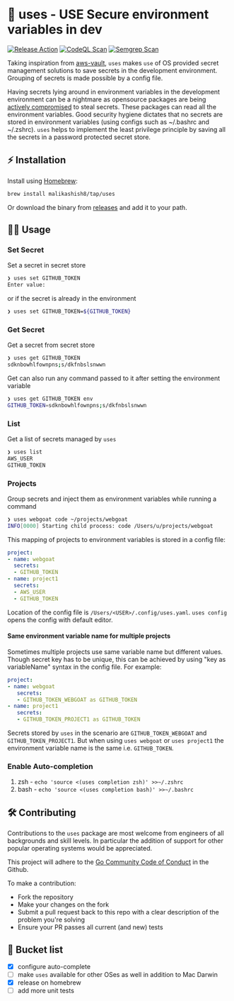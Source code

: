 # 🔐 uses - USE Secure environment variables in dev

[![Release Action](https://github.com/malikashish8/uses/actions/workflows/release.yaml/badge.svg)](https://github.com/malikashish8/uses/actions/workflows/release.yaml)
[![CodeQL Scan](https://github.com/malikashish8/uses/actions/workflows/codeql.yaml/badge.svg?branch=master)](https://github.com/malikashish8/uses/actions/workflows/codeql.yaml)
[![Semgrep Scan](https://github.com/malikashish8/uses/actions/workflows/semgrep.yaml/badge.svg?branch=master)](https://github.com/malikashish8/uses/actions/workflows/semgrep.yaml)

Taking inspiration from [aws-vault](https://github.com/99designs/aws-vaults), `uses` makes `use` of OS provided `s`ecret management solutions to save secrets in the development environment. Grouping of secrets is made possible by a config file.

Having secrets lying around in environment variables in the development environment can be a nightmare as opensource packages are being [actively compromised](https://thehackernews.com/2022/05/pypi-package-ctx-and-php-library-phpass.html) to steal secrets. These packages can read all the environment variables. Good security hygiene dictates that no secrets are stored in environment variables (using configs such as ~/.bashrc and ~/.zshrc). `uses` helps to implement the least privilege principle by saving all the secrets in a password protected secret store.

## ⚡️ Installation

Install using [Homebrew](https://brew.sh/):

```bash
brew install malikashish8/tap/uses
```

Or download the binary from [releases](https://github.com/malikashish8/uses/releases) and add it to your path.

## 🧑‍💻 Usage

### Set Secret

Set a secret in secret store

```bash
❯ uses set GITHUB_TOKEN
Enter value: 
```

or if the secret is already in the environment

```bash
❯ uses set GITHUB_TOKEN=${GITHUB_TOKEN}
```

### Get Secret

Get a secret from secret store

```bash
❯ uses get GITHUB_TOKEN
sdknbowhlfownpns;s/dkfnbslsnwwn
```

Get can also run any command passed to it after setting the environment variable

```bash
❯ uses get GITHUB_TOKEN env
GITHUB_TOKEN=sdknbowhlfownpns;s/dkfnbslsnwwn
```

### List

Get a list of secrets managed by `uses`

```bash
❯ uses list
AWS_USER
GITHUB_TOKEN
```

### Projects

Group secrets and inject them as environment variables while running a command

```bash
❯ uses webgoat code ~/projects/webgoat
INFO[0000] Starting child process: code /Users/u/projects/webgoat
```

This mapping of projects to environment variables is stored in a config file:

```yaml
project:
- name: webgoat
  secrets:
  - GITHUB_TOKEN
- name: project1
  secrets:
  - AWS_USER
  - GITHUB_TOKEN
```

Location of the config file is `/Users/<USER>/.config/uses.yaml`. `uses config` opens the config with default editor.

#### Same environment variable name for multiple projects

Sometimes multiple projects use same variable name but different values. Though secret key has to be unique, this can be achieved by using "key as variableName" syntax in the config file. For example:

```yaml
project:
- name: webgoat
   secrets:
   - GITHUB_TOKEN_WEBGOAT as GITHUB_TOKEN
- name: project1
   secrets:
   - GITHUB_TOKEN_PROJECT1 as GITHUB_TOKEN
```

Secrets stored by `uses` in the scenario are `GITHUB_TOKEN_WEBGOAT` and `GITHUB_TOKEN_PROJECT1`. But when using `uses webgoat` or `uses project1` the environment variable name is the same i.e. `GITHUB_TOKEN`.

### Enable Auto-completion

  1. zsh - `echo 'source <(uses completion zsh)' >>~/.zshrc`
  2. bash - `echo 'source <(uses completion bash)' >>~/.bashrc`

## 🛠 Contributing

Contributions to the `uses` package are most welcome from engineers of all backgrounds and skill levels. In particular the addition of support for other popular operating systems would be appreciated.

This project will adhere to the [Go Community Code of Conduct](https://go.dev/conduct) in the Github.

To make a contribution:

* Fork the repository
* Make your changes on the fork
* Submit a pull request back to this repo with a clear description of the problem you're solving
* Ensure your PR passes all current (and new) tests

## 🌈 Bucket list

* [x] configure auto-complete
* [ ] make `uses` available for other OSes as well in addition to Mac Darwin
* [x] release on homebrew
* [ ] add more unit tests
